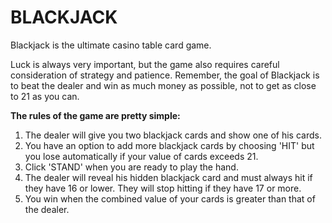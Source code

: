 # BLACKJACK

Blackjack is the ultimate casino table card game. 

Luck is always very important, but the game also requires careful consideration of strategy and patience. Remember, the goal of Blackjack is to beat the dealer and win as much money as possible, not to get as close to 21 as you can.

**The rules of the game are pretty simple:**

1. The dealer will give you two blackjack cards and show one of his cards.
2. You have an option to add more blackjack cards by choosing 'HIT' but you lose automatically if your value of cards exceeds 21.
3. Click 'STAND' when you are ready to play the hand.
4. The dealer will reveal his hidden blackjack card and must always hit if they have 16 or lower. They will stop hitting if they have 17 or more.
5. You win when the combined value of your cards is greater than that of the dealer.

